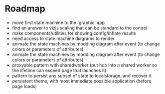 # Roadmap

* move first state machine to the 'graphic' app
* find an answer to vizjs scaling that can be standard to the control
* make components/utilities for showing config/inflate results
* need access to state machine diagrams to render
* animate the state machines by modding diagram after event (to change colors or parameters of attributes)
* animate the state machines by modding diagram after event (to change colors or parameters of attributes)
* proxyable pattern with sharedworker (put hub into a shared worker so the lifetime can exceed page that launches it)
* pattern to persist any subset of state to localstorage, and recover it
* persistent theme, with most immediate possible application (before page loads)
